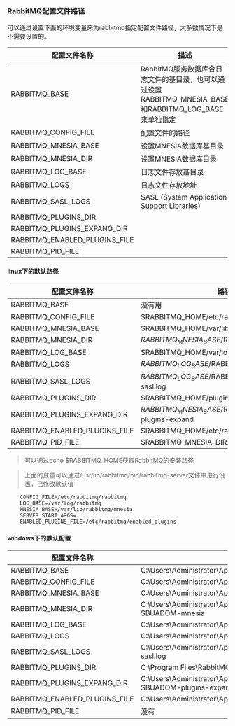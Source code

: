 ### RabbitMQ配置文件路径

可以通过设置下面的环境变量来为rabbitmq指定配置文件路径，大多数情况下是不需要设置的。

|配置文件名称|描述|
|-|-|
|RABBITMQ_BASE|RabbitMQ服务数据库合日志文件的基目录，也可以通过设置RABBITMQ_MNESIA_BASE和RABBITMQ_LOG_BASE来单独指定|
|RABBITMQ_CONFIG_FILE|配置文件的路径|
|RABBITMQ_MNESIA_BASE|设置MNESIA数据库基目录|
|RABBITMQ_MNESIA_DIR|设置MNESIA数据库目录|
|RABBITMQ_LOG_BASE|日志文件存放基目录|
|RABBITMQ_LOGS|日志文件存放地址|
|RABBITMQ_SASL_LOGS|SASL (System Application Support Libraries) |
|RABBITMQ_PLUGINS_DIR||
|RABBITMQ_PLUGINS_EXPANG_DIR||
|RABBITMQ_ENABLED_PLUGINS_FILE||
|RABBITMQ_PID_FILE||


#### linux下的默认路径

|配置文件名称|路径|
|-|-|
|RABBITMQ_BASE|没有用|
|RABBITMQ_CONFIG_FILE|$RABBITMQ_HOME/etc/rabbitmq/rabbitmq|
|RABBITMQ_MNESIA_BASE|$RABBITMQ_HOME/var/lib/rabbitmq/mnesia|
|RABBITMQ_MNESIA_DIR|$RABBITMQ_MNESIA_BASE/$RABBITMQ_NODENAME|
|RABBITMQ_LOG_BASE|$RABBITMQ_HOME/var/log/rabbitmq|
|RABBITMQ_LOGS|$RABBITMQ_LOG_BASE/$RABBITMQ_NODENAME.log|
|RABBITMQ_SASL_LOGS|$RABBITMQ_LOG_BASE/$RABBITMQ_NODENAME-sasl.log|
|RABBITMQ_PLUGINS_DIR|$RABBITMQ_HOME/plugins|
|RABBITMQ_PLUGINS_EXPANG_DIR|$RABBITMQ_MNESIA_BASE/$RABBITMQ_NODENAME-plugins-expand|
|RABBITMQ_ENABLED_PLUGINS_FILE|$RABBITMQ_HOME/etc/rabbitmq/enabled_plugins|
|RABBITMQ_PID_FILE|$RABBITMQ_MNESIA_DIR.pid|

> 可以通过echo $RABBITMQ_HOME获取RabbitMQ的安装路径

> 上面的变量可以通过/usr/lib/rabbitmq/bin/rabbitmq-server文件中进行设置，已修改默认值

		CONFIG_FILE=/etc/rabbitmq/rabbitmq
		LOG_BASE=/var/log/rabbitmq
		MNESIA_BASE=/var/lib/rabbitmq/mnesia
		SERVER_START_ARGS=
		ENABLED_PLUGINS_FILE=/etc/rabbitmq/enabled_plugins	

#### windows下的默认配置

|配置文件名称|路径|
|-|-|
|RABBITMQ_BASE|C:\Users\Administrator\AppData\Roaming\RabbitMQ|
|RABBITMQ_CONFIG_FILE|C:\Users\Administrator\AppData\Roaming\RabbitMQ\rabbitmq.config|
|RABBITMQ_MNESIA_BASE|C:\Users\Administrator\AppData\Roaming\RabbitMQ\db|
|RABBITMQ_MNESIA_DIR|C:\Users\Administrator\AppData\Roaming\RabbitMQ\db\rabbit@DESKTOP-SBUADOM-mnesia|
|RABBITMQ_LOG_BASE|C:\Users\Administrator\AppData\Roaming\RabbitMQ\log|
|RABBITMQ_LOGS|C:\Users\Administrator\AppData\Roaming\RabbitMQ\log\{rabbitmq_nodename}.log|
|RABBITMQ_SASL_LOGS|C:\Users\Administrator\AppData\Roaming\RabbitMQ\log\{rabbitmq_nodename}-sasl.log|
|RABBITMQ_PLUGINS_DIR|C:\Program Files\RabbitMQ Server\rabbitmq_server-3.6.5\plugins|
|RABBITMQ_PLUGINS_EXPANG_DIR|C:\Users\Administrator\AppData\Roaming\RabbitMQ\db\rabbit@DESKTOP-SBUADOM-plugins-expand|
|RABBITMQ_ENABLED_PLUGINS_FILE|C:\Users\Administrator\AppData\Roaming\RabbitMQ\enabled_plugins|
|RABBITMQ_PID_FILE|没有|










